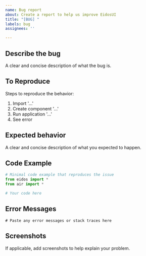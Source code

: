 ```yaml
---
name: Bug report
about: Create a report to help us improve EidosUI
title: "[BUG] "
labels: bug
assignees: ''

---
```


## Describe the bug
A clear and concise description of what the bug is.

## To Reproduce
Steps to reproduce the behavior:
1. Import '...'
2. Create component '...'
3. Run application '...'
4. See error

## Expected behavior
A clear and concise description of what you expected to happen.

## Code Example
```python
# Minimal code example that reproduces the issue
from eidos import *
from air import *

# Your code here
```

## Error Messages
```
# Paste any error messages or stack traces here
```

## Screenshots
If applicable, add screenshots to help explain your problem.